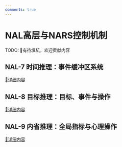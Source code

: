 ```yaml
---
comments: true
---
```


# NAL高层与NARS控制机制

TODO: 🚧有待填坑，欢迎贡献内容

## NAL-7 时间推理：事件缓冲区系统

[📄详细内容](./nal_7.md)

## NAL-8 目标推理：目标、事件与操作

[📄详细内容](./nal_8.md)

## NAL-9 内省推理：全局指标与心理操作

[📄详细内容](./nal_9.md)

